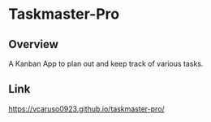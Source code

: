 # Taskmaster-Pro

## Overview
A Kanban App to plan out and keep track of various tasks. 

## Link
https://vcaruso0923.github.io/taskmaster-pro/
